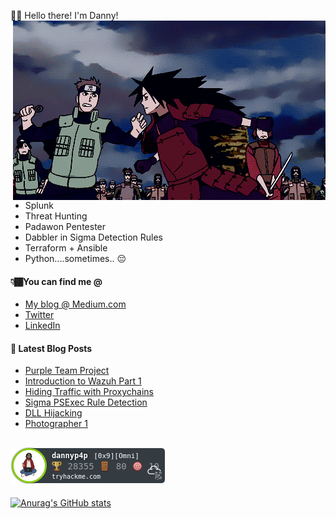🥷🏾 Hello there! I'm Danny!
<img align="right" src="https://github.com/datboyblu3/gifs/blob/main/madara2.gif"/>

* Splunk
* Threat Hunting
* Padawon Pentester
* Dabbler in Sigma Detection Rules                           
* Terraform + Ansible
* Python....sometimes.. :pensive:

#### 👇🏾You can find me @ 
* [My blog @ Medium.com](https://medium.com/@DatBoyBlu3) 
* [Twitter](https://twitter.com/datboyblu3)
* [LinkedIn](https://linkedin.com/in/danieledwards)

#### 📓 Latest Blog Posts
* [Purple Team Project](https://medium.com/@george.seif94/a-full-tutorial-on-how-to-use-github-88466bac7d42)
* [Introduction to Wazuh Part 1](https://medium.com/@DatBoyBlu3/introduction-to-wazuh-the-open-source-security-platform-part-1-643a9838b5d4)
* [Hiding Traffic with Proxychains](https://medium.com/@DatBoyBlu3/shhhhh-hide-traffic-with-proxychains-31a7b6ee7799)
* [Sigma PSExec Rule Detection](https://medium.com/@DatBoyBlu3/sigma-rule-psexec-command-execution-684bbc036cbe)
* [DLL Hijacking](https://medium.com/@DatBoyBlu3/privilege-escalation-dll-hijacking-668d7235bc98)
* [Photographer 1](https://medium.com/@DatBoyBlu3/vulnhub-photographer-1-63a991c0cae)


![tryhackme stats!](https://github.com/datboyblu3/datboyblu3/blob/main/access/tryhackme2.png)
---

<!--<p align="center">
  
<a href="https://github.com/datboyblu3/datboyblu3">
  <img align="center" src="https://github-readme-stats.vercel.app/api?username=datboyblu3&include_all_commits=true&custom_title=datboyblu3+GitHub+Stats&hide=contribs&show_icons=true&line_height=32&count_private=true&title_color=ffffff&text_color=c9cacc&icon_color=53B1A8&bg_color=1a1a1a"/>
</a>

<a href="https://github.com/datboyblu3/datboyblu3">
  <img align="center" src="https://github-readme-stats.vercel.app/api/top-langs/?username=datboyblu3&hide_title=false&exclude_repo=datboyblu3.github.io&langs_count=3&layout=default&hide_border=false&bg_color=1a1a1a&text_color=c9cacc&title_color=ffffff"/>
</a>
</p> -->

[![Anurag's GitHub stats](https://github-readme-stats.vercel.app/api?username=datboyblu3&show_icons=true&theme=monokai)](https://github.com/anuraghazra/github-readme-stats)
<!--
**datboyblu3/datboyblu3** is a ✨ _special_ ✨ repository because its `README.md` (this file) appears on your GitHub profile.

Here are some ideas to get you started:

- 🔭 I’m currently working on ...
- 🌱 I’m currently learning ...
- 👯 I’m looking to collaborate on ...
- 🤔 I’m looking for help with ...
- 💬 Ask me about ...
- 📫 How to reach me: ...
- 😄 Pronouns: ...
- ⚡ Fun fact: ...
-->
